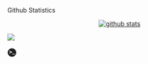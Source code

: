 
Github Statistics
[<p align="center">![github stats](https://github-readme-stats.vercel.app/api?username=mobxCode&show_icons=true&include_all_commits=false&bg_color=90,FFCC00,BC3800&title_color=fff&text_color=fff&icon_color=fff&border_color=FFC800&&border_radius=20&count_private=true)</p>](https://github.com/mobxCode)

<img src="https://activity-graph.herokuapp.com/graph?username=mobxCode&theme=cobalt&&border_radius=20">

<code><img height="20" src="https://raw.githubusercontent.com/github/explore/80688e429a7d4ef2fca1e82350fe8e3517d3494d/topics/terminal/terminal.png"></code>
